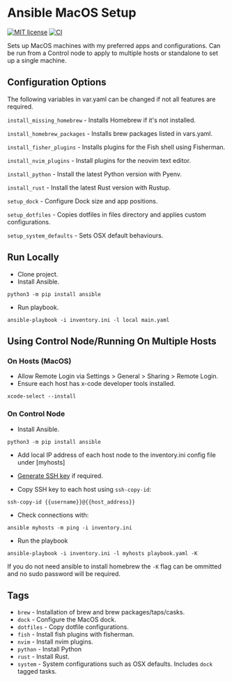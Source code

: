 # Ansible MacOS Setup

[![MIT license][badge-license]][link-license]
[![CI][badge-gh-actions]][link-gh-actions]

Sets up MacOS machines with my preferred apps and configurations. Can be run from a Control node to apply to multiple
hosts or standalone to set up a single machine.

## Configuration Options

The following variables in var.yaml can be changed if not all features are required.

`install_missing_homebrew` - Installs Homebrew if it's not installed.

`install_homebrew_packages` - Installs brew packages listed in vars.yaml.

`install_fisher_plugins` - Installs plugins for the Fish shell using Fisherman.

`install_nvim_plugins` - Install plugins for the neovim text editor.

`install_python` - Install the latest Python version with Pyenv.

`install_rust` - Install the latest Rust version with Rustup.

`setup_dock` - Configure Dock size and app positions.

`setup_dotfiles` - Copies dotfiles in files directory and applies custom configurations.

`setup_system_defaults` - Sets OSX default behaviours.

## Run Locally

- Clone project.
- Install Ansible.

`python3 -m pip install ansible`

- Run playbook.

`ansible-playbook -i inventory.ini -l local main.yaml`

## Using Control Node/Running On Multiple Hosts

### On Hosts (MacOS)

- Allow Remote Login via Settings > General > Sharing > Remote Login.
- Ensure each host has x-code developer tools installed.

`xcode-select --install`

### On Control Node

- Install Ansible.

`python3 -m pip install ansible`

- Add local IP address of each host node to the inventory.ini config file under [myhosts]

- [Generate SSH key](https://docs.github.com/en/authentication/connecting-to-github-with-ssh/generating-a-new-ssh-key-and-adding-it-to-the-ssh-agent) if required.

- Copy SSH key to each host using `ssh-copy-id`:

`ssh-copy-id {{username}}@{{host_address}}`

- Check connections with:

`ansible myhosts -m ping -i inventory.ini`

- Run the playbook

`ansible-playbook -i inventory.ini -l myhosts playbook.yaml -K`

If you do not need ansible to install homebrew the `-K` flag can be ommitted and no sudo password will be required.


## Tags

- `brew` - Installation of brew and brew packages/taps/casks.
- `dock` - Configure the MacOS dock.
- `dotfiles` - Copy dotfile configurations.
- `fish` - Install fish plugins with fisherman.
- `nvim` - Install nvim plugins.
- `python` - Install Python
- `rust` - Install Rust.
- `system` - System configurations such as OSX defaults. Includes `dock` tagged tasks.

[badge-gh-actions]: https://github.com/k-aziz/ansible_dev_setup/actions/workflows/ci.yaml/badge.svg?event=push
[link-gh-actions]: https://github.com/k-aziz/ansible_dev_setup/actions/workflows/ci.yaml
[badge-license]: https://img.shields.io/github/license/k-aziz/ansible_dev_setup
[link-license]: https://github.com/k-aziz/ansible_dev_setup/blob/main/LICENSE

